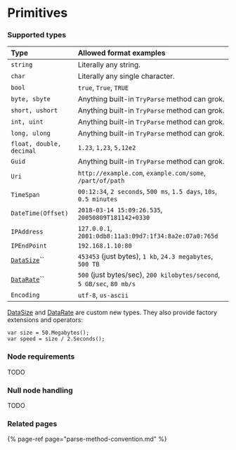# Primitives

### Supported types

| Type | Allowed format examples |
| :--- | :--- |
| `string` | Literally any string. |
| `char` | Literally any single character. |
| `bool` | `true`, `True`, `TRUE` |
| `byte, sbyte` | Anything built-in `TryParse` method can grok. |
| `short, ushort` | Anything built-in `TryParse` method can grok. |
| `int, uint` | Anything built-in `TryParse` method can grok. |
| `long, ulong` | Anything built-in `TryParse` method can grok. |
| `float, double, decimal` | `1.23`, `1,23`, `5,12e2` |
| `Guid` | Anything built-in `TryParse` method can grok. |
| `Uri` | `http://example.com`, `example.com/some`, `/part/of/path` |
| `TimeSpan` | `00:12:34`, `2 seconds`, `500 ms`, `1.5 days`, `10s`, `0.5 minutes` |
| `DateTime(Offset)` | `2018-03-14 15:09:26.535`, `20050809T181142+0330` |
| `IPAddress` | `127.0.0.1`, `2001:0db8:11a3:09d7:1f34:8a2e:07a0:765d` |
| `IPEndPoint` | `192.168.1.10:80` |
| [`DataSize`](https://github.com/vostok/configuration/blob/master/Vostok.Configuration/Primitives/DataSize.cs)\`\` | `453453` \(just bytes\), `1 kb`, `24.3 megabytes`, `500 TB` |
| [`DataRate`](https://github.com/vostok/configuration/blob/master/Vostok.Configuration/Primitives/DataRate.cs)\`\` | `500` \(just bytes/sec\), `200 kilobytes/second`, `5 GB/sec`, `80 mb/s` |
| `Encoding` | `utf-8`, `us-ascii` |

[DataSize](https://github.com/vostok/configuration/blob/master/Vostok.Configuration/Primitives/DataSize.cs) and [DataRate](https://github.com/vostok/configuration/blob/master/Vostok.Configuration/Primitives/DataRate.cs) are custom new types. They also provide factory extensions and operators:

```text
var size = 50.Megabytes();
var speed = size / 2.Seconds();
```



### Node requirements

TODO



### Null node handling

TODO



### Related pages

{% page-ref page="parse-method-convention.md" %}

